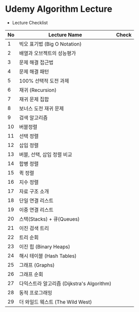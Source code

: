 # Udemy Algorithm Lecture


* Lecture Checklist

<!-- :heavy_check_mark -->

No  | Lecture Name | Check
-- | ------- | -----
1 | 빅오 표기법 (Big O Notation) | 
2 | 배열과 오브젝트의 성능평가 | 
3 | 문제 해결 접근법 | 
4 | 문제 해결 패턴 | 
5 | 100% 선택적 도전 과제 | 
6 | 재귀 (Recursion) | 
7 | 재귀 문제 집합 | 
8 | 보너스 도전 재귀 문제 | 
9 | 검색 알고리즘 | 
10 | 버블정렬 | 
11 | 선택 정렬 | 
12 | 삽입 정렬 | 
13 | 버블, 선택, 삽입 정렬 비교 | 
14 | 합병 정렬 | 
15 | 퀵 정렬 | 
16 | 지수 정렬 | 
17 | 자료 구조 소개 | 
18 | 단일 연결 리스트 | 
19 | 이중 연결 리스트 | 
20 | 스택(Stacks) + 큐(Queues) | 
21 | 이진 검색 트리 | 
22 | 트리 순회 | 
23 | 이진 힙 (Binary Heaps) | 
24 | 해시 테이블 (Hash Tables) | 
25 | 그래프 (Graphs) | 
26 | 그래프 순회 | 
27 | 다익스트라 알고리즘 (Dijkstra's Algorithm) | 
28 | 동적 프로그래밍 | 
29 | 더 와일드 웨스트 (The Wild West) | 
